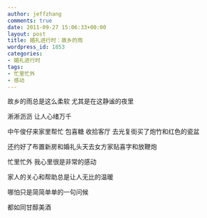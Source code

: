 ```yaml
---
author: jeffzhang
comments: true
date: 2011-09-27 15:06:33+00:00
layout: post
title: 婚礼进行时：故乡的雨
wordpress_id: 1853
categories:
- 婚礼进行时
tags:
- 忙里忙外
- 感动
---
```


故乡的雨总是这么柔软 尤其是在这静谧的夜里

淅淅沥沥 让人心绪万千

中午俊仔来家里帮忙 包喜糖 收拾客厅 去光复街买了炮竹和红色的瓷盆

还约好了布置新房和婚礼头天去女方家贴喜字和放鞭炮

忙里忙外 我心里很是非常的感动

家人的关心和帮助总是让人无比的温暖

哪怕只是简简单单的一句问候

都如同甘醇美酒
